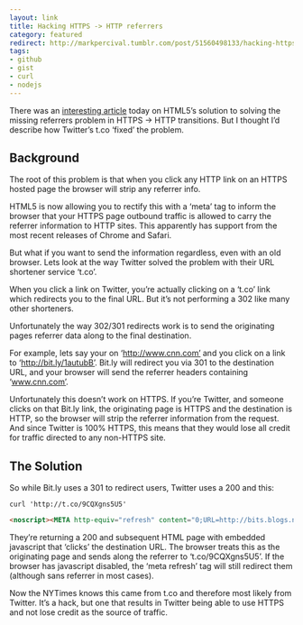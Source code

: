 ```yaml
---
layout: link
title: Hacking HTTPS -> HTTP referrers
category: featured
redirect: http://markpercival.tumblr.com/post/51560498133/hacking-https-http-referrers
tags:
- github
- gist
- curl
- nodejs
---
```


There was an [interesting article](http://smerity.com/articles/2013/where_did_all_the_http_referrers_go.html) today on HTML5’s solution to solving the missing referrers problem in HTTPS -> HTTP transitions. But I thought I’d describe how Twitter’s t.co ‘fixed’ the problem.

## Background

The root of this problem is that when you click any HTTP link on an HTTPS hosted page the browser will strip any referrer info.

HTML5 is now allowing you to rectify this with a ‘meta’ tag to inform the browser that your HTTPS page outbound traffic is allowed to carry the referrer information to HTTP sites. This apparently has support from the most recent releases of Chrome and Safari.

But what if you want to send the information regardless, even with an old browser. Lets look at the way Twitter solved the problem with their URL shortener service ‘t.co’.

When you click a link on Twitter, you’re actually clicking on a ‘t.co’ link which redirects you to the final URL. But it’s not performing a 302 like many other shorteners.

Unfortunately the way 302/301 redirects work is to send the originating pages referrer data along to the final destination.

For example, lets say your on ‘http://www.cnn.com’ and you click on a link to ‘http://bit.ly/1autubB’. Bit.ly will redirect you via  301 to the destination URL, and your browser will send the referrer headers containing ‘www.cnn.com’.

Unfortunately this doesn’t work on HTTPS. If you’re Twitter, and someone clicks on that Bit.ly link, the originating page is HTTPS and the destination is HTTP, so the browser will strip the referrer information from the request. And since Twitter is 100% HTTPS, this means that they would lose all credit for traffic directed to any non-HTTPS site.

## The Solution

So while Bit.ly uses a 301 to redirect users, Twitter uses a 200 and this:

    curl 'http://t.co/9CQXgns5U5'

```html
<noscript><META http-equiv="refresh" content="0;URL=http://bits.blogs.nytimes.com/2013/05/26/disruptions-at-odds-over-privacy-challenges-of-wearable-computing/"></noscript><body><a href="http://bits.blogs.nytimes.com/2013/05/26/disruptions-at-odds-over-privacy-challenges-of-wearable-computing/"></a><script>document.getElementsByTagName("a")[0].click();</script></body>
```

They’re returning a 200 and subsequent HTML page with embedded javascript that ‘clicks’ the destination URL. The browser treats this as the originating page and sends along the referrer to ‘t.co/9CQXgns5U5’. If the browser has javascript disabled, the ‘meta refresh’ tag will still redirect them (although sans referrer in most cases).

Now the NYTimes knows this came from t.co and therefore most likely from Twitter. It’s a hack, but one that results in Twitter being able to use HTTPS and not lose credit as the source of traffic.
